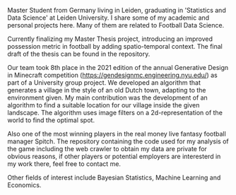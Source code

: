 Master Student from Germany living in Leiden, graduating in 'Statistics and Data Science' at Leiden University.
I share some of my academic and personal projects here. Many of them are related to Football Data Science.

Currently finalizing my Master Thesis project, introducing an improved possession metric in football by adding spatio-temporal context. 
The final draft of the thesis can be found in the repository.

Our team took 8th place in the 2021 edition of the annual Generative Design in Minecraft competition (https://gendesignmc.engineering.nyu.edu/) as part of a University group project. We developed an algorithm that generates a village in the style of an old Dutch town, adapting to the environment given. My main contribution was the development of an algorithm to find a suitable location for our village inside the given landscape. The algorithm uses image filters on a 2d-representation of the world to find the optimal spot.

Also one of the most winning players in the real money live fantasy football manager Spitch.
The repository containing the code used for my analysis of the game including the web crawler to obtain my data are private for obvious reasons,
if other players or potential employers are interesterd in my work there, feel free to contact me.

Other fields of interest include Bayesian Statistics, Machine Learning and Economics.
